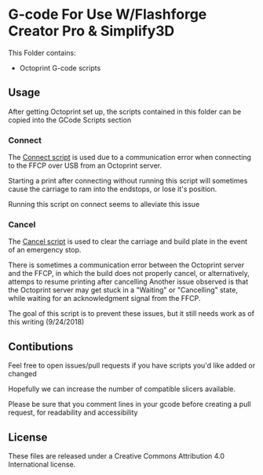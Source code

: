# G-code For Use W/Flashforge Creator Pro & Simplify3D

This Folder contains:

* Octoprint G-code scripts

## Usage

After getting Octoprint set up, the scripts contained in this folder can be copied into the GCode Scripts section


### Connect
The [Connect script](./connect.gcode) is used due to a communication error when connecting to the FFCP over USB from an Octoprint server.

Starting a print after connecting without running this script will sometimes cause the carriage to ram into the endstops, or lose it's position.

Running this script on connect seems to alleviate this issue

### Cancel

The [Cancel script](./cancel.gcode) is used to clear the carriage and build plate in the event of an emergency stop.

There is sometimes a communication error between the Octoprint server and the FFCP, in which the build does not properly cancel, or alternatively, attemps to resume printing after cancelling
Another issue observed is that the Octoprint server may get stuck in a "Waiting" or "Cancelling" state, while waiting for an acknowledgment signal from the FFCP.

The goal of this script is to prevent these issues, but it still needs work as of this writing (9/24/2018)


## Contibutions
Feel free to open issues/pull requests if you have scripts you'd like added or changed

Hopefully we can increase the number of compatible slicers available.

Please be sure that you comment lines in your gcode before creating a pull request, for readability and accessibility 

## License
These files are released under a Creative Commons Attribution 4.0 International license.
